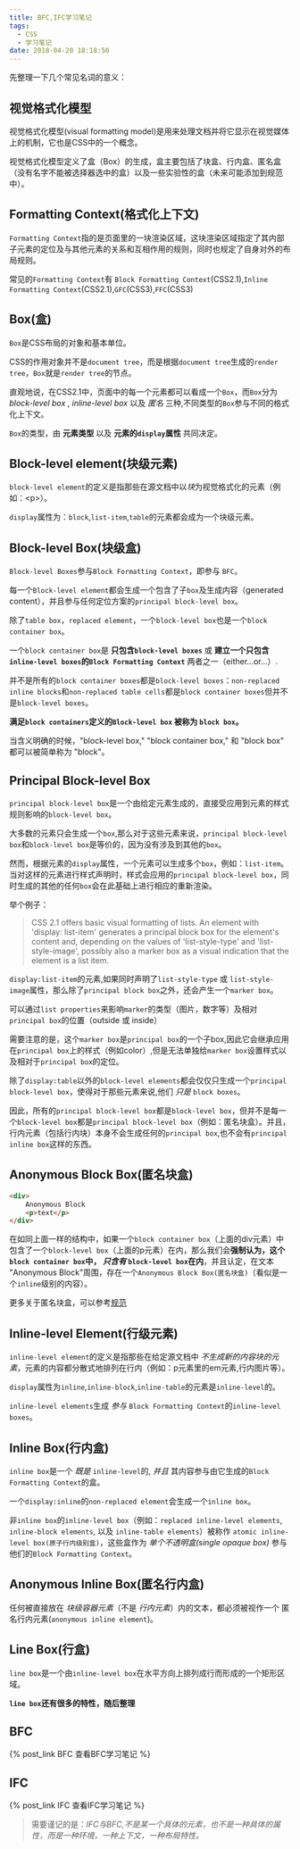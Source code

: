 ```yaml
---
title: BFC,IFC学习笔记
tags:
  - CSS
  - 学习笔记
date: 2018-04-20 18:18:50
---
```


先整理一下几个常见名词的意义：

## 视觉格式化模型
视觉格式化模型(visual formatting model)是用来处理文档并将它显示在视觉媒体上的机制，它也是CSS中的一个概念。

视觉格式化模型定义了盒（Box）的生成，盒主要包括了块盒、行内盒、匿名盒（没有名字不能被选择器选中的盒）以及一些实验性的盒（未来可能添加到规范中）。

## Formatting Context(格式化上下文)

`Formatting Context`指的是页面里的一块渲染区域，这块渲染区域指定了其内部子元素的定位及与其他元素的关系和互相作用的规则，同时也规定了自身对外的布局规则。

常见的`Formatting Context`有 `Block Formatting Context`(CSS2.1),`Inline Formatting Context`(CSS2.1),`GFC`(CSS3),`FFC`(CSS3)

## Box(盒)

`Box`是CSS布局的对象和基本单位。

CSS的作用对象并不是`document tree`，而是根据`document tree`生成的`render tree`，`Box`就是`render tree`的节点。

直观地说，在CSS2.1中，页面中的每一个元素都可以看成一个`Box`，而`Box`分为 *block-level box* , *inline-level box* 以及 *匿名* 三种,不同类型的`Box`参与不同的格式化上下文。

`Box`的类型，由 **元素类型** 以及 **元素的`display`属性** 共同决定。

## Block-level element(块级元素)

`block-level element`的定义是指那些在源文档中以*块*为视觉格式化的元素（例如：<p\>）。

`display`属性为：`block`,`list-item`,`table`的元素都会成为一个块级元素。

## Block-level Box(块级盒)

`Block-level Boxes`参与`Block Formatting Context`，即参与 `BFC`。

每一个`Block-level element`都会生成一个包含了子`box`及生成内容（generated content），并且参与任何定位方案的`principal block-level box`。

除了`table box`，`replaced element`，一个`block-level box`也是一个`block container box`。

一个`block container box`是 **只包含`block-level boxes`** 或 **建立一个只包含`inline-level boxes`的`Block Formatting Context`** 两者之一（either...or...）.

并不是所有的`block container boxes`都是`block-level boxes`：`non-replaced inline blocks`和`non-replaced table cells`都是`block container boxes`但并不是`block-level boxes`。

**满足`block containers`定义的`Block-level box` 被称为 `block box`。**

当含义明确的时候，"block-level box," "block container box," 和 "block box" 都可以被简单称为 "block"。

## Principal Block-level Box

`principal block-level box`是一个由给定元素生成的，直接受应用到元素的样式规则影响的`block-level box`。

大多数的元素只会生成一个`box`,那么对于这些元素来说，`principal block-level box`和`block-level box`是等价的，因为没有涉及到其他的`box`。

然而，根据元素的`display`属性，一个元素可以生成多个`box`，例如：`list-item`。当对这样的元素进行样式声明时，样式会应用的`principal block-level box`，同时生成的其他的任何`box`会在此基础上进行相应的重新渲染。

举个例子：
> CSS 2.1 offers basic visual formatting of lists. An element with 'display: list-item' generates a principal block box for the element's content and, depending on the values of 'list-style-type' and 'list-style-image', possibly also a marker box as a visual indication that the element is a list item.

`display:list-item`的元素,如果同时声明了`list-style-type` 或 `list-style-image`属性，那么除了`principal block box`之外，还会产生一个`marker box`。

可以通过`list properties`来影响`marker`的类型（图片，数字等）及相对`principal box`的位置（outside 或 inside）

需要注意的是，这个`marker box`是`principal box`的一个子box,因此它会继承应用在`principal box`上的样式（例如color）,但是无法单独给`marker box`设置样式以及相对于`principal box`的定位。

除了`display:table`以外的`block-level elements`都会仅仅只生成一个`principal block-level box`，使得对于那些元素来说,他们 *只是* `block boxes`。

因此，所有的`principal block-level box`都是`block-level box`，但并不是每一个`block-level box`都是`principal block-level box`（例如：匿名块盒）。并且，行内元素（包括行内块）本身不会生成任何的`principal box`,也不会有`principal inline box`这样的东西。

## Anonymous Block Box(匿名块盒)

```HTML
<div>
    Anonymous Block
    <p>text</p>
</div>
```

在如同上面一样的结构中，如果一个`block container box`（上面的div元素）中包含了一个`block-level box`（上面的p元素）在内，那么我们会**强制认为，这个`block container box`中， *只含有* `block-level box`在内**，并且认定，在文本 "Anonymous Block"周围，存在一个`Anonymous Block Box(匿名块盒)`（看似是一个`inline`级别的内容）。

更多关于匿名块盒，可以参考[规范](https://www.w3.org/TR/CSS21/visuren.html#anonymous-block-level)

## Inline-level Element(行级元素)

`inline-level element`的定义是指那些在给定源文档中 *不生成新的内容块的元素*，元素的内容都分散式地排列在行内（例如：p元素里的em元素,行内图片等）。

`display`属性为`inline`,`inline-block`,`inline-table`的元素是`inline-level`的。

`inline-level elements`生成 *参与* `Block Formatting Context`的`inline-level boxes`。

## Inline Box(行内盒)

`inline box`是一个 *既是* `inline-level`的, *并且* 其内容参与由它生成的`Block Formatting Context`的盒。

一个`display:inline`的`non-replaced element`会生成一个`inline box`。

非`inline box`的`inline-level box`（例如：`replaced inline-level elements`, `inline-block elements`, 以及 `inline-table elements`）被称作 `atomic inline-level box(原子行内级别盒)`，这些盒作为 *单个不透明盒(single opaque box)* 参与他们的`Block Formatting Context`。

## Anonymous Inline Box(匿名行内盒)

任何被直接放在 *块级容器元素*（不是 *行内元素*）内的文本，都必须被视作一个 匿名行内元素(`anonymous inline element`)。

## Line Box(行盒)

`line box`是一个由`inline-level box`在水平方向上排列成行而形成的一个矩形区域。

**`line box`还有很多的特性，随后整理**

## BFC

{% post_link BFC 查看BFC学习笔记 %}

## IFC

{% post_link IFC 查看IFC学习笔记 %}

>需要谨记的是：*IFC与BFC,不是某一个具体的元素，也不是一种具体的属性，而是一种环境，一种上下文，一种布局特性。*